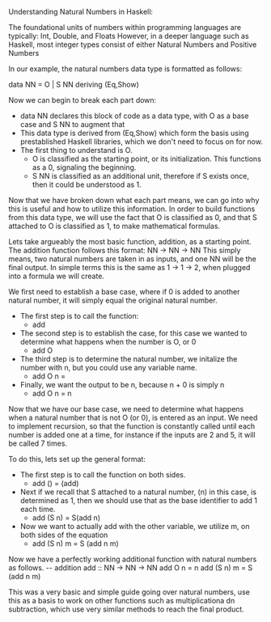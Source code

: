 Understanding Natural Numbers in Haskell:

The foundational units of numbers within programming languages are typically: Int, Double, and Floats 
However, in a deeper language such as Haskell, most integer types consist of either Natural Numbers and Positive Numbers 

In our example, the natural numbers data type is formatted as follows:

data NN = O | S NN
    deriving (Eq,Show)
    
Now we can begin to break each part down:
- data NN declares this block of code as a data type, with O as a base case and S NN to augment that
- This data type is derived from (Eq,Show) which form the basis using prestablished Haskell libraries, which we don't need to focus on for now.
- The first thing to understand is O.
  - O is classified as the starting point, or its initialization. This functions as a 0, signaling the beginning.
  - S NN is classified as an additional unit, therefore if S exists once, then it could be understood as 1.
  
Now that we have broken down what each part means, we can go into why this is useful and how to utilize this information. 
In order to build functions from this data type, we will use the fact that O is classified as 0, and that S attached to O is classified as 1, to make mathematical formulas.

Lets take argueably the most basic function, addition, as a starting point. 
The addition function follows this format: NN -> NN -> NN
This simply means, two natural numbers are taken in as inputs, and one NN will be the final output.
In simple terms this is the same as 1 -> 1 -> 2, when plugged into a formula we will create.

We first need to establish a base case, where if 0 is added to another natural number, it will simply equal the original natural number.
- The first step is to call the function:
    - add
- The second step is to establish the case, for this case we wanted to determine what happens when the number is O, or 0
    - add O 
- The third step is to determine the natural number, we initalize the number with n, but you could use any variable name.
    - add O n =
- Finally, we want the output to be n, because n + 0 is simply n
    - add O n = n 

Now that we have our base case, we need to determine what happens when a natural number that is not O (or 0), is entered as an input.
We need to implement recursion, so that the function is constantly called until each number is added one at a time, for instance if the inputs are 2 and 5, it will be called 7 times.

To do this, lets set up the general format:
- The first step is to call the function on both sides.
    - add () = (add)
- Next if we recall that S attached to a natural number, (n) in this case, is determined as 1, then we should use that as the base identifier to add 1 each time.
    - add (S n) = S(add n)
- Now we want to actually add with the other variable, we utilize m, on both sides of the equation
    - add (S n) m = S (add n m)

Now we have a perfectly working additional function with natural numbers as follows.
-- addition
add :: NN -> NN -> NN
add O n = n
add (S n) m = S (add n m)

This was a very basic and simple guide going over natural numbers, use this as a basis to work on other functions such as multiplicationa dn subtraction, which use very similar methods to reach the final product. 
